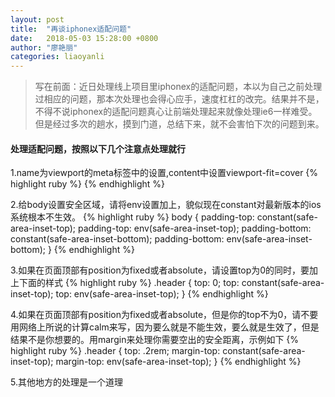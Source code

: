 ```yaml
---
layout: post
title:  "再谈iphonex适配问题"
date:   2018-05-03 15:28:00 +0800
author: "廖艳丽"
categories: liaoyanli
---
```


> 写在前面：近日处理线上项目里iphonex的适配问题，本以为自己之前处理过相应的问题，那本次处理也会得心应手，速度杠杠的改完。结果并不是，不得不说iphonex的适配问题真心让前端处理起来就像处理ie6一样难受。但是经过多次的趟水，摸到门道，总结下来，就不会害怕下次的问题到来。

#### 处理适配问题，按照以下几个注意点处理就行
1.name为viewport的meta标签中的设置,content中设置viewport-fit=cover
{% highlight ruby %}
<meta content="width=device-width, initial-scale=1.0, maximum-scale=1.0, user-scalable=0, viewport-fit=cover" name="viewport" />
{% endhighlight %}

2.给body设置安全区域，请将env设置加上，貌似现在constant对最新版本的ios系统根本不生效。
{% highlight ruby %}
body {
    padding-top: constant(safe-area-inset-top);
    padding-top: env(safe-area-inset-top);
    padding-bottom: constant(safe-area-inset-bottom);
    padding-bottom: env(safe-area-inset-bottom);
}
{% endhighlight %}

3.如果在页面顶部有position为fixed或者absolute，请设置top为0的同时，要加上下面的样式
{% highlight ruby %}
.header {
    top: 0;
    top: constant(safe-area-inset-top);
    top: env(safe-area-inset-top);
}
{% endhighlight %}

4.如果在页面顶部有position为fixed或者absolute，但是你的top不为0，请不要用网络上所说的计算calm来写，因为要么就是不能生效，要么就是生效了，但是结果不是你想要的。用margin来处理你需要空出的安全距离，示例如下
{% highlight ruby %}
.header {
    top: .2rem;
    margin-top: constant(safe-area-inset-top);
    margin-top: env(safe-area-inset-top);
}
{% endhighlight %}

5.其他地方的处理是一个道理





